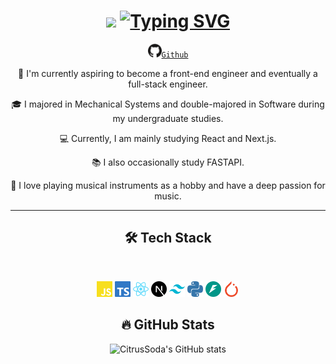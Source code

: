 <h1 align="center">
    <img src="https://capsule-render.vercel.app/api?type=waving&height=100&color=gradient">
    <a href="https://git.io/typing-svg"><img src="https://readme-typing-svg.demolab.com?font=Dosis&weight=600&size=40&duration=4000&pause=1000&color=F7CFE1&center=true&vCenter=true&width=700&lines=Hello%2C+Welcome!+%F0%9F%99%8C;I+love+music!+%F0%9F%8E%B5;Nice+to+meet+you!+%F0%9F%8E%B6" alt="Typing SVG" /></a>
</h1>

<p align="center">
  <code><a href="https://github.com/CitrusSoda" title="Github Profile"><img width="22" src="images/github-color.svg">Github</a></code>
</p>

<p align="center">
    🔬 I'm currently aspiring to become a front-end engineer and eventually a full-stack engineer.
</p>
<p align="center">
    🎓 I majored in Mechanical Systems and double-majored in Software during my undergraduate studies.
</p>
<p align="center">
    💻 Currently, I am mainly studying React and Next.js.
</p>
<p align="center">
    📚 I also occasionally study FASTAPI.
</p>
<p align="center">
    🎵 I love playing musical instruments as a hobby and have a deep passion for music.
</p>

<hr>
<h2 align="center">🛠️ Tech Stack</h2>
<br>
<p align="center">
    <img src="images/javascript-color.svg" alt="JavaScript" title="JavaScript" width="25" height="25"/>
    <img src="images/typescript-color.svg" alt="TypeScript" title="TypeScript" width="25" height="25"/>
    <img src="images/react-color.svg" alt="React" title="React" width="25" height="25"/>
    <img src="images/nextdotjs-color.svg" alt="Next.js" title="Next.js" width="25" height="25"/>
    <img src="images/tailwindcss-color.svg" alt="Tailwind CSS" title="Tailwind CSS" width="25" height="25"/>
    <img src="images/python-color.svg" alt="Python" title="Python" width="25" height="25"/>
    <img src="images/fastapi-color.svg" alt="FastAPI" title="FastAPI" width="25" height="25"/>
    <img src="images/pytorch-color.svg" alt="PyTorch" title="PyTorch" width="25" height="25"/>
</p>

<h2 align="center">🔥 GitHub Stats</h2>
<p align="center">
    <img src="https://github-readme-stats.vercel.app/api?username=CitrusSoda&show_icons=true&theme=radical" alt="CitrusSoda's GitHub stats" />
</p>
